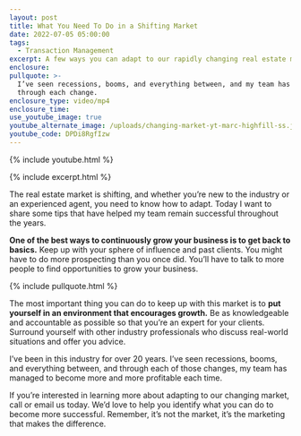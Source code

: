 ```yaml
---
layout: post
title: What You Need To Do in a Shifting Market
date: 2022-07-05 05:00:00
tags:
  - Transaction Management
excerpt: A few ways you can adapt to our rapidly changing real estate market.
enclosure:
pullquote: >-
  I’ve seen recessions, booms, and everything between, and my team has grown
  through each change.
enclosure_type: video/mp4
enclosure_time:
use_youtube_image: true
youtube_alternate_image: /uploads/changing-market-yt-marc-highfill-ss.jpg
youtube_code: DPDi8RgfIzw
---
```

{% include youtube.html %}

{% include excerpt.html %}

The real estate market is shifting, and whether you’re new to the industry or an experienced agent, you need to know how to adapt. Today I want to share some tips that have helped my team remain successful throughout the years.

**One of the best ways to continuously grow your business is to get back to basics.** Keep up with your sphere of influence and past clients. You might have to do more prospecting than you once did. You’ll have to talk to more people to find opportunities to grow your business.

{% include pullquote.html %}

The most important thing you can do to keep up with this market is to **put yourself in an environment that encourages growth.** Be as knowledgeable and accountable as possible so that you’re an expert for your clients. Surround yourself with other industry professionals who discuss real-world situations and offer you advice.

I’ve been in this industry for over 20 years. I’ve seen recessions, booms, and everything between, and through each of those changes, my team has managed to become more and more profitable each time.&nbsp;

If you’re interested in learning more about adapting to our changing market, call or email us today. We’d love to help you identify what you can do to become more successful. Remember, it’s not the market, it’s the marketing that makes the difference.
